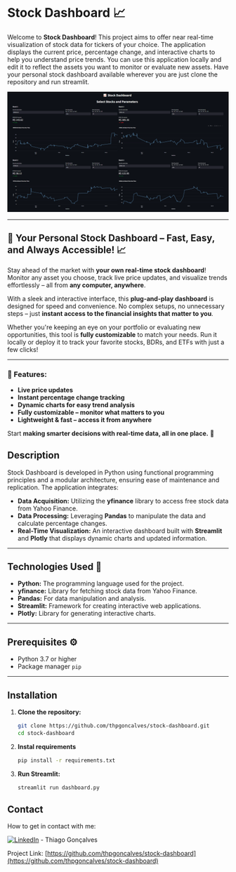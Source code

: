 # Stock Dashboard 📈

Welcome to **Stock Dashboard**! This project aims to offer near real-time visualization of stock data for tickers of your choice. The application displays the current price, percentage change, and interactive charts to help you understand price trends. You can use this application locally and edit it to reflect the assets you want to monitor or evaluate new assets. Have your personal stock dashboard available wherever you are just clone the repository and run streamlit.

![Stock Dashboard Screenshot](./src/stock_dashboard.png)

---

## 🚀 Your Personal Stock Dashboard – Fast, Easy, and Always Accessible! 📈  

Stay ahead of the market with **your own real-time stock dashboard**! Monitor any asset you choose, track live price updates, and visualize trends effortlessly – all from **any computer, anywhere**.  

With a sleek and interactive interface, this **plug-and-play dashboard** is designed for speed and convenience. No complex setups, no unnecessary steps – just **instant access to the financial insights that matter to you**.  

Whether you're keeping an eye on your portfolio or evaluating new opportunities, this tool is **fully customizable** to match your needs. Run it locally or deploy it to track your favorite stocks, BDRs, and ETFs with just a few clicks!  

---

### 🔹 Features:
- **Live price updates**
- **Instant percentage change tracking**
- **Dynamic charts for easy trend analysis**
- **Fully customizable – monitor what matters to you**
- **Lightweight & fast – access it from anywhere**

Start **making smarter decisions with real-time data, all in one place.** 🚀  

## Description

Stock Dashboard is developed in Python using functional programming principles and a modular architecture, ensuring ease of maintenance and replication. The application integrates:

- **Data Acquisition:** Utilizing the **yfinance** library to access free stock data from Yahoo Finance.
- **Data Processing:** Leveraging **Pandas** to manipulate the data and calculate percentage changes.
- **Real-Time Visualization:** An interactive dashboard built with **Streamlit** and **Plotly** that displays dynamic charts and updated information.

---

## Technologies Used 🚀

- **Python:** The programming language used for the project.
- **yfinance:** Library for fetching stock data from Yahoo Finance.
- **Pandas:** For data manipulation and analysis.
- **Streamlit:** Framework for creating interactive web applications.
- **Plotly:** Library for generating interactive charts.

---

## Prerequisites ⚙️

- Python 3.7 or higher
- Package manager `pip`

---

## Installation

1. **Clone the repository:**

   ```bash
   git clone https://github.com/thpgoncalves/stock-dashboard.git
   cd stock-dashboard

2. **Instal requirements**

   ```bash
   pip install -r requirements.txt

2. **Run Streamlit:**

   ```bash
   streamlit run dashboard.py

## Contact
How to get in contact with me:

[![LinkedIn][3.2]][3] - Thiago Gonçalves


[3.2]: https://raw.githubusercontent.com/MartinHeinz/MartinHeinz/master/linkedin-3-16.png
[3]: https://www.linkedin.com/in/thiago-pereira-goncalves/

Project Link: [https://github.com/thpgoncalves/stock-dashboard](https://github.com/thpgoncalves/stock-dashboard)

